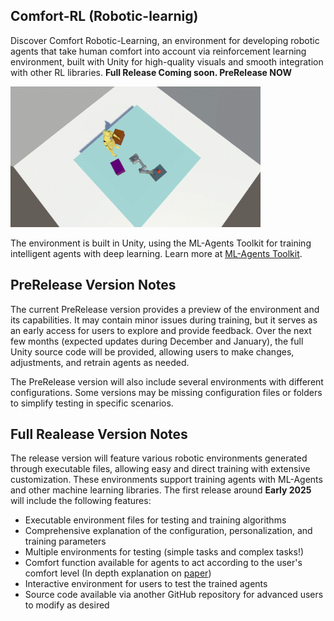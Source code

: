 ## Comfort-RL (Robotic-learnig)

Discover Comfort Robotic-Learning, an environment for developing robotic agents that take human comfort into account via reinforcement learning environment, built with Unity for high-quality visuals and smooth integration with other RL libraries. **Full Release Coming soon. PreRelease NOW**

<img src="utils_readme/gif_1.gif" alt="RoboticGIF" width="400"/>

The environment is built in Unity, using the ML-Agents Toolkit for training intelligent agents with deep learning. Learn more at [ML-Agents Toolkit](https://github.com/Unity-Technologies/ml-agents).

## PreRelease Version Notes
The current PreRelease version provides a preview of the environment and its capabilities. It may contain minor issues during training, but it serves as an early access for users to explore and provide feedback. Over the next few months (expected updates during December and January), the full Unity source code will be provided, allowing users to make changes, adjustments, and retrain agents as needed.

The PreRelease version will also include several environments with different configurations. Some versions may be missing configuration files or folders to simplify testing in specific scenarios.

## Full Realease Version Notes
The release version will feature various robotic environments generated through executable files, allowing easy and direct training with extensive customization. These environments support training agents with ML-Agents and other machine learning libraries. The first release around **Early 2025** will include the following features:
- Executable environment files for testing and training algorithms
- Comprehensive explanation of the configuration, personalization, and training parameters
- Multiple environments for testing (simple tasks and complex tasks!)
- Comfort function available for agents to act according to the user's comfort level (In depth explanation on [paper](https://ieeexplore.ieee.org/document/10658649))
- Interactive environment for users to test the trained agents
- Source code available via another GitHub repository for advanced users to modify as desired





